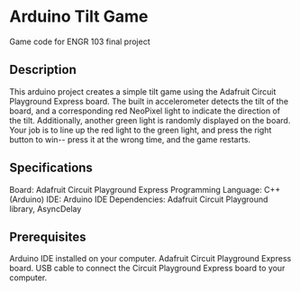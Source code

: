 # Arduino Tilt Game
Game code for ENGR 103 final project

## Description

This arduino project creates a simple tilt game using the Adafruit Circuit Playground Express board. The built in accelerometer detects the tilt of the board, and a corresponding red NeoPixel light to indicate the direction of the tilt. Additionally, another green light is randomly displayed on the board. Your job is to line up the red light to the green light, and press the right button to win-- press it at the wrong time, and the game restarts.

## Specifications

Board: Adafruit Circuit Playground Express
Programming Language: C++ (Arduino)
IDE: Arduino IDE
Dependencies: Adafruit Circuit Playground library, AsyncDelay

## Prerequisites

Arduino IDE installed on your computer. 
Adafruit Circuit Playground Express board.
USB cable to connect the Circuit Playground Express board to your computer.



